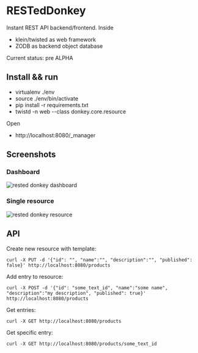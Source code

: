 RESTedDonkey
============

Instant REST API backend/frontend.
Inside

 * klein/twisted as web framework
 * ZODB as backend object database

Current status: pre ALPHA

Install && run
--------------
 * virtualenv ./env
 * source ./env/bin/activate
 * pip install -r requirements.txt
 * twistd -n web --class donkey.core.resource

Open

 * http://localhost:8080/\_manager
 
Screenshots
-----------
### Dashboard
![rested donkey dashboard](https://dl.dropboxusercontent.com/u/185133/gh/RESTedDonkey/manager-dashboard.jpg)

### Single resource
![rested donkey resource](https://dl.dropboxusercontent.com/u/185133/gh/RESTedDonkey/manager-resource.jpg)


API
---

Create new resource with template:

    curl -X PUT -d '{"id": "", "name":"", "description":"", "published": false}' http://localhost:8080/products

Add entry to resource:

    curl -X POST -d '{"id": "some_text_id", "name":"some name", "description":"my description", "published": true}' http://localhost:8080/products

Get entries:

    curl -X GET http://localhost:8080/products

Get specific entry:

    curl -X GET http://localhost:8080/products/some_text_id
